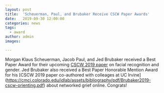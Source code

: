 ```yaml
---
layout: post
title:  'Scheuerman, Paul, and Brubaker Receive CSCW Paper Awards'
date:   2019-09-30 12:00:00
categories: news
tags:
  - award
author: admin
images:

---
```

Morgan Klaus Scheuerman, Jacob Paul, and Jed Brubaker received a Best Paper Award for their upcoming [CSCW 2019 paper](https://cmci.colorado.edu/idlab/assets/bibliography/pdf/Scheuerman2019-cscw-gender.pdf) on facial recognition and gender. Jed Brubaker also received a Best Paper Honorable Mention Award for his  [CSCW 2019 paper co-authored with colleages at UC Irvine] (https://cmci.colorado.edu/idlab/assets/bibliography/pdf/Brubaker2019-cscw-orienting.pdf) about networked grief online. Congrats!
